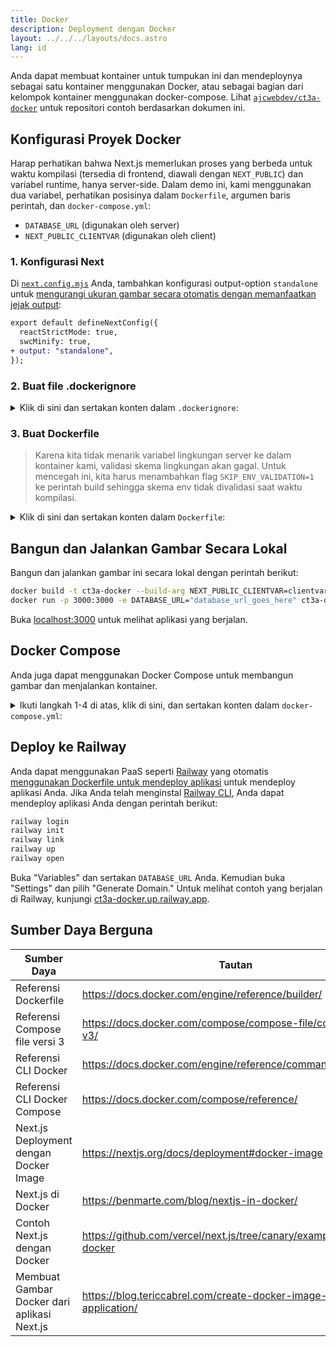 ```yaml
---
title: Docker
description: Deployment dengan Docker
layout: ../../../layouts/docs.astro
lang: id
---
```


Anda dapat membuat kontainer untuk tumpukan ini dan mendeploynya sebagai satu kontainer menggunakan Docker, atau sebagai bagian dari kelompok kontainer menggunakan docker-compose. Lihat [`ajcwebdev/ct3a-docker`](https://github.com/ajcwebdev/ct3a-docker) untuk repositori contoh berdasarkan dokumen ini.

## Konfigurasi Proyek Docker

Harap perhatikan bahwa Next.js memerlukan proses yang berbeda untuk waktu kompilasi (tersedia di frontend, diawali dengan `NEXT_PUBLIC`) dan variabel runtime, hanya server-side. Dalam demo ini, kami menggunakan dua variabel, perhatikan posisinya dalam `Dockerfile`, argumen baris perintah, dan `docker-compose.yml`:

- `DATABASE_URL` (digunakan oleh server)
- `NEXT_PUBLIC_CLIENTVAR` (digunakan oleh client)

### 1. Konfigurasi Next

Di [`next.config.mjs`](https://github.com/t3-oss/create-t3-app/blob/main/cli/template/base/next.config.mjs) Anda, tambahkan konfigurasi output-option `standalone` untuk [mengurangi ukuran gambar secara otomatis dengan memanfaatkan jejak output](https://nextjs.org/docs/advanced-features/output-file-tracing):

```diff
export default defineNextConfig({
  reactStrictMode: true,
  swcMinify: true,
+ output: "standalone",
});
```

### 2. Buat file .dockerignore

<details>
    <summary>
      Klik di sini dan sertakan konten dalam <code>.dockerignore</code>:
    </summary>
<div class="content">

```
.env
Dockerfile
.dockerignore
node_modules
npm-debug.log
README.md
.next
.git
```

</div>

</details>

### 3. Buat Dockerfile

> Karena kita tidak menarik variabel lingkungan server ke dalam kontainer kami, validasi skema lingkungan akan gagal. Untuk mencegah ini, kita harus menambahkan flag `SKIP_ENV_VALIDATION=1` ke perintah build sehingga skema env tidak divalidasi saat waktu kompilasi.

<details>
    <summary>
      Klik di sini dan sertakan konten dalam <code>Dockerfile</code>:
    </summary>
<div class="content">

```docker
##### DEPENDENCIES

FROM --platform=linux/amd64 node:16-alpine3.17 AS deps
RUN apk add --no-cache libc6-compat openssl1.1-compat
WORKDIR /app

# Install Prisma Client - remove if not using Prisma

COPY prisma ./

# Install dependencies based on the preferred package manager

COPY package.json yarn.lock* package-lock.json* pnpm-lock.yaml\* ./

RUN \
 if [ -f yarn.lock ]; then yarn --frozen-lockfile; \
 elif [ -f package-lock.json ]; then npm ci; \
 elif [ -f pnpm-lock.yaml ]; then yarn global add pnpm && pnpm i; \
 else echo "Lockfile not found." && exit 1; \
 fi

##### BUILDER

FROM --platform=linux/amd64 node:16-alpine3.17 AS builder
ARG DATABASE_URL
ARG NEXT_PUBLIC_CLIENTVAR
WORKDIR /app
COPY --from=deps /app/node_modules ./node_modules
COPY . .

# ENV NEXT_TELEMETRY_DISABLED 1

RUN \
 if [ -f yarn.lock ]; then SKIP_ENV_VALIDATION=1 yarn build; \
 elif [ -f package-lock.json ]; then SKIP_ENV_VALIDATION=1 npm run build; \
 elif [ -f pnpm-lock.yaml ]; then yarn global add pnpm && SKIP_ENV_VALIDATION=1 pnpm run build; \
 else echo "Lockfile not found." && exit 1; \
 fi

##### RUNNER

FROM --platform=linux/amd64 node:16-alpine3.17 AS runner
WORKDIR /app

ENV NODE_ENV production

# ENV NEXT_TELEMETRY_DISABLED 1

RUN addgroup --system --gid 1001 nodejs
RUN adduser --system --uid 1001 nextjs

COPY --from=builder /app/next.config.mjs ./
COPY --from=builder /app/public ./public
COPY --from=builder /app/package.json ./package.json

COPY --from=builder --chown=nextjs:nodejs /app/.next/standalone ./
COPY --from=builder --chown=nextjs:nodejs /app/.next/static ./.next/static

USER nextjs
EXPOSE 3000
ENV PORT 3000

CMD ["node", "server.js"]

```

> **_Catatan_**
>
> - _Emulasi `--platform=linux/amd64` mungkin tidak perlu setelah beralih ke Node 18._
> - _Lihat [`node:alpine`](https://github.com/nodejs/docker-node/tree/b4117f9333da4138b03a546ec926ef50a31506c3#nodealpine) untuk memahami mengapa `libc6-compat` mungkin diperlukan._
> - _Menggunakan gambar berbasis Alpine 3.17 [dapat menyebabkan masalah dengan Prisma](https://github.com/t3-oss/create-t3-app/issues/975). Menetapkan `engineType = "binary"` memecahkan masalah di Alpine 3.17, [tetapi memiliki biaya kinerja terkait](https://www.prisma.io/docs/concepts/components/prisma-engines/query-engine#the-query-engine-at-runtime)._
> - _Next.js mengumpulkan [data telemetri anonim tentang penggunaan umum](https://nextjs.org/telemetry). Hapus komentar pada contoh pertama `ENV NEXT_TELEMETRY_DISABLED 1` untuk menonaktifkan telemetri selama waktu kompilasi. Hapus komentar pada contoh kedua untuk menonaktifkan telemetri selama waktu runtime._

</div>
</details>

## Bangun dan Jalankan Gambar Secara Lokal

Bangun dan jalankan gambar ini secara lokal dengan perintah berikut:

```bash
docker build -t ct3a-docker --build-arg NEXT_PUBLIC_CLIENTVAR=clientvar .
docker run -p 3000:3000 -e DATABASE_URL="database_url_goes_here" ct3a-docker


```

Buka [localhost:3000](http://localhost:3000/) untuk melihat aplikasi yang berjalan.

## Docker Compose

Anda juga dapat menggunakan Docker Compose untuk membangun gambar dan menjalankan kontainer.

<details>
    <summary>
      Ikuti langkah 1-4 di atas, klik di sini, dan sertakan konten dalam <code>docker-compose.yml</code>:
    </summary>
<div class="content">

```yaml
version: "3.9"
services:
  app:
    platform: "linux/amd64"
    build:
      context: .
      dockerfile: Dockerfile
      args:
        NEXT_PUBLIC_CLIENTVAR: "clientvar"
    working_dir: /app
    ports:
      - "3000:3000"
    image: t3-app
    environment:
      - DATABASE_URL=database_url_goes_here
```

Jalankan ini menggunakan perintah `docker compose up`:

```bash
docker compose up
```

Buka [localhost:3000](http://localhost:3000/) untuk melihat aplikasi yang berjalan.

</div>
</details>

## Deploy ke Railway

Anda dapat menggunakan PaaS seperti [Railway](https://railway.app) yang otomatis [menggunakan Dockerfile untuk mendeploy aplikasi](https://docs.railway.app/deploy/dockerfiles) untuk mendeploy aplikasi Anda. Jika Anda telah menginstal [Railway CLI](https://docs.railway.app/develop/cli#install), Anda dapat mendeploy aplikasi Anda dengan perintah berikut:

```bash
railway login
railway init
railway link
railway up
railway open
```

Buka "Variables" dan sertakan `DATABASE_URL` Anda. Kemudian buka "Settings" dan pilih "Generate Domain." Untuk melihat contoh yang berjalan di Railway, kunjungi [ct3a-docker.up.railway.app](https://ct3a-docker.up.railway.app/).

## Sumber Daya Berguna

| Sumber Daya                                 | Tautan                                                                 |
| ------------------------------------------- | ---------------------------------------------------------------------- |
| Referensi Dockerfile                        | <https://docs.docker.com/engine/reference/builder/>                    |
| Referensi Compose file versi 3              | <https://docs.docker.com/compose/compose-file/compose-file-v3/>        |
| Referensi CLI Docker                        | <https://docs.docker.com/engine/reference/commandline/docker/>         |
| Referensi CLI Docker Compose                | <https://docs.docker.com/compose/reference/>                           |
| Next.js Deployment dengan Docker Image      | <https://nextjs.org/docs/deployment#docker-image>                      |
| Next.js di Docker                           | <https://benmarte.com/blog/nextjs-in-docker/>                          |
| Contoh Next.js dengan Docker                | <https://github.com/vercel/next.js/tree/canary/examples/with-docker>   |
| Membuat Gambar Docker dari aplikasi Next.js | <https://blog.tericcabrel.com/create-docker-image-nextjs-application/> |
